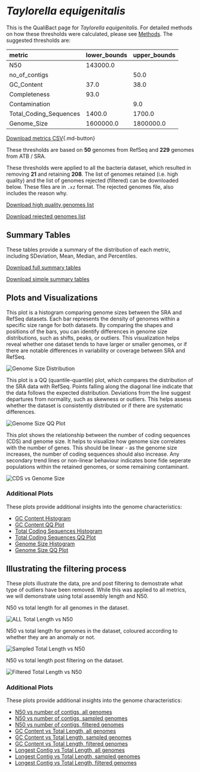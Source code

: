 # *Taylorella equigenitalis*

This is the QualiBact page for *Taylorella equigenitalis*. For detailed methods on how these thresholds were calculated, please see [Methods](../../methods.md).
The suggested thresholds are: 

| metric                 | lower_bounds   | upper_bounds   |
|:-----------------------|:---------------|:---------------|
| N50                    | 143000.0       |                |
| no_of_contigs          |                | 50.0           |
| GC_Content             | 37.0           | 38.0           |
| Completeness           | 93.0           |                |
| Contamination          |                | 9.0            |
| Total_Coding_Sequences | 1400.0         | 1700.0         |
| Genome_Size            | 1600000.0      | 1800000.0      |

[Download metrics CSV](Taylorella_equigenitalis_metrics.csv){.md-button}


These thresholds are based on **50** genomes from RefSeq and **229** genomes from ATB / SRA.

These thresholds were applied to all the bacteria dataset, which resulted in removing **21** and retaining **208**.
The list of genomes retained (i.e. high quality) and the list of genomes rejected (filtered) can be downloaded below. These files are in `.xz` format. The rejected genomes file, also includes the reason why.

[Download high quality genomes list](Taylorella_equigenitalis_high_quality_genomes.csv.xz)


[Download rejected genomes list](Taylorella_equigenitalis_filtered_out_genomes.csv.xz)



## Summary Tables
These tables provide a summary of the distribution of each metric, including SDeviation, Mean, Median, and Percentiles.

[Download full summary tables](summary.csv)

[Download simple summary tables](selected_summary.csv)

## Plots and Visualizations

This plot is a histogram comparing genome sizes between the SRA and RefSeq datasets. Each bar represents the density of genomes within a specific size range for both datasets. By comparing the shapes and positions of the bars, you can identify differences in genome size distributions, such as shifts, peaks, or outliers. This visualization helps reveal whether one dataset tends to have larger or smaller genomes, or if there are notable differences in variability or coverage between SRA and RefSeq.

![Genome Size Distribution](Genome_Size_refseq_histogram_kde.png)

This plot is a QQ (quantile-quantile) plot, which compares the distribution of the SRA data with RefSeq. Points falling along the diagonal line indicate that the data follows the expected distribution. Deviations from the line suggest departures from normality, such as skewness or outliers. This helps assess whether the dataset is consistently distributed or if there are systematic differences.

![Genome Size QQ Plot](Genome_Size_refseq_qqplot.png)

This plot shows the relationship between the number of coding sequences (CDS) and genome size. It helps to visualize how genome size correlates with the number of genes. This should be linear - as the genome size increases, the number of coding sequences should also increase. Any secondary trend lines or non-linear behaviour indicates bone fide seperate populations within the retained genomes, or some remaining contaminant. 

![CDS vs Genome Size](Taylorella_equigenitalis_CDS_vs_Genome_Size.png)

### Additional Plots

These plots provide additional insights into the genome characteristics:

- [GC Content Histogram](GC_Content_refseq_histogram_kde.png)
- [GC Content QQ Plot](GC_Content_refseq_qqplot.png)
- [Total Coding Sequences Histogram](Total_Coding_Sequences_refseq_histogram_kde.png)
- [Total Coding Sequences QQ Plot](Total_Coding_Sequences_refseq_qqplot.png)
- [Genome Size Histogram](Genome_Size_refseq_histogram_kde.png)
- [Genome Size QQ Plot](Genome_Size_refseq_qqplot.png)
## Illustrating the filtering process
These plots illustrate the data, pre and post filtering to demostrate what type of outliers have been removed. While this was applied to all metrics, we will demonstrate using total assembly length and N50.

N50 vs total length for all genomes in the dataset.

![ALL Total Length vs N50](Taylorella_equigenitalis_all_total_length_N50.png)

N50 vs total length for genomes in the dataset, coloured according to whether they are an anomaly or not.

![Sampled Total Length vs N50](Taylorella_equigenitalis_sample_total_length_N50.png)

N50 vs total length post filtering on the dataset.

![Filtered Total Length vs N50](Taylorella_equigenitalis_filt_total_length_N50.png)

### Additional Plots

These plots provide additional insights into the genome characteristics:

- [N50 vs number of contigs, all genomes](Taylorella_equigenitalis_all_N50_number.png)
- [N50 vs number of contigs, sampled genomes](Taylorella_equigenitalis_sample_N50_number.png)
- [N50 vs number of contigs, filtered genomes](Taylorella_equigenitalis_filt_N50_number.png)
- [GC Content vs Total Length, all genomes](Taylorella_equigenitalis_all_total_length_GC_Content.png)
- [GC Content vs Total Length, sampled genomes](Taylorella_equigenitalis_sample_total_length_GC_Content.png)
- [GC Content vs Total Length, filtered genomes](Taylorella_equigenitalis_filt_total_length_GC_Content.png)
- [Longest Contig vs Total Length, all genomes](Taylorella_equigenitalis_all_total_length_longest.png)
- [Longest Contig vs Total Length, sampled genomes](Taylorella_equigenitalis_sample_total_length_longest.png)
- [Longest Contig vs Total Length, filtered genomes](Taylorella_equigenitalis_filt_total_length_longest.png)
